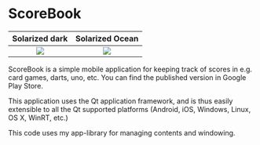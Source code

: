 # ScoreBook

Solarized dark             |  Solarized Ocean
:-------------------------:|:-------------------------:
![](https://github.com/github/lauri-codes/scorebook/development_assets/1.jpg)  |  ![](https://github.com/github/lauri-codes/scorebook/development_assets/2.jpg)

ScoreBook is a simple mobile application for keeping track of scores in e.g. card games, darts, uno, etc. You can find the published version in Google Play Store. 

This application uses the Qt application framework, and is thus easily extensible to all the Qt supported platforms (Android, iOS, Windows, Linux, OS X, WinRT, etc.)

This code uses my app-library for managing contents and windowing.
